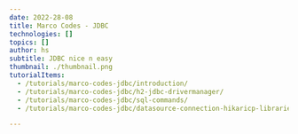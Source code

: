 ```yaml
---
date: 2022-28-08
title: Marco Codes - JDBC
technologies: []
topics: []
author: hs
subtitle: JDBC nice n easy 
thumbnail: ./thumbnail.png
tutorialItems:
  - /tutorials/marco-codes-jdbc/introduction/
  - /tutorials/marco-codes-jdbc/h2-jdbc-drivermanager/
  - /tutorials/marco-codes-jdbc/sql-commands/
  - /tutorials/marco-codes-jdbc/datasource-connection-hikaricp-libraries/

---
```

